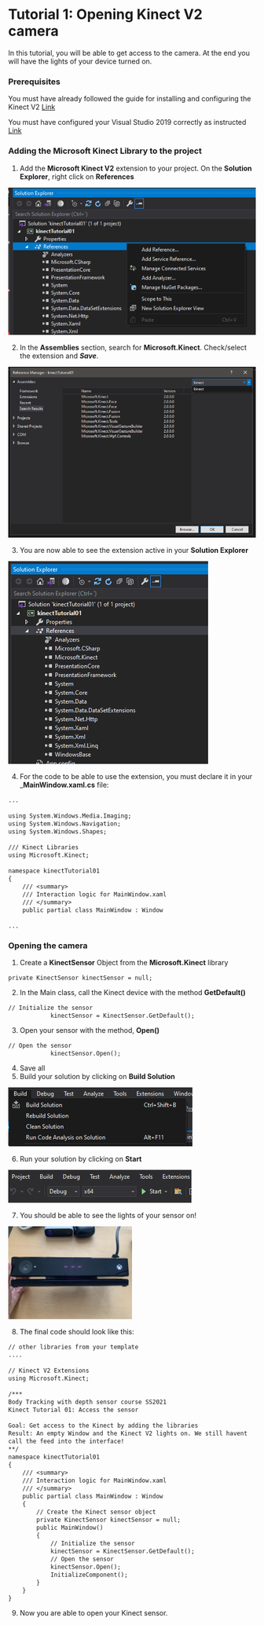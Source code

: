 # Tutorial 1: Opening Kinect V2 camera

In this tutorial, you will be able to get access to the camera. At the end you will have the lights of your device turned on.

### Prerequisites

You must have already followed the guide for installing and configuring the Kinect V2 [Link](https://github.com/violetasdev/bodytrackingdepth_course/wiki/Kinect-V2)

You must have configured your Visual Studio 2019 correctly as instructed [Link](https://github.com/violetasdev/bodytrackingdepth_course/blob/master/KinectV2/docs/visualStudio2019_doc.md)


### Adding the Microsoft Kinect Library to the project

1. Add the __Microsoft Kinect V2__ extension to your project. On the __Solution Explorer__, right click on __References__

<img src="images/01/03_references.png" >

2. In the __Assemblies__ section, search for __Microsoft.Kinect__. Check/select the extension and ___Save___.

<img src="images/01/04_add kinect.png" >

3. You are now able to see the extension active in your __Solution Explorer__

<img src="images/01/06_5_kinect extension.png" >

4. For the code to be able to use the extension, you must declare it in your ___MainWindow.xaml.cs__ file:

```
... 

using System.Windows.Media.Imaging;
using System.Windows.Navigation;
using System.Windows.Shapes;

/// Kinect Libraries
using Microsoft.Kinect;

namespace kinectTutorial01
{
    /// <summary>
    /// Interaction logic for MainWindow.xaml
    /// </summary>
    public partial class MainWindow : Window

...
```

### Opening the camera

1. Create a __KinectSensor__ Object from the __Microsoft.Kinect__ library
```
private KinectSensor kinectSensor = null;
```

2. In the Main class, call the Kinect device with the method __GetDefault()__
```
// Initialize the sensor
            kinectSensor = KinectSensor.GetDefault();
```

3. Open your sensor with the method, __Open()__
```
// Open the sensor
            kinectSensor.Open();
```

4. Save all
5. Build your solution by clicking on __Build Solution__

<img src="images/01/01_build.png" >

6. Run your solution by clicking on __Start__

<img src="images/01/01_start.png" >

7. You should be able to see the lights of your sensor on!

<img src="images/01/camera_on.JPG" width=50% >

8. The final code should look like this:

```
// other libraries from your template
....

// Kinect V2 Extensions
using Microsoft.Kinect;

/***
Body Tracking with depth sensor course SS2021
Kinect Tutorial 01: Access the sensor

Goal: Get access to the Kinect by adding the libraries
Result: An empty Window and the Kinect V2 lights on. We still havent call the feed into the interface!
**/
namespace kinectTutorial01
{
    /// <summary>
    /// Interaction logic for MainWindow.xaml
    /// </summary>
    public partial class MainWindow : Window
    {
        // Create the Kinect sensor object
        private KinectSensor kinectSensor = null;
        public MainWindow()
        {
            // Initialize the sensor
            kinectSensor = KinectSensor.GetDefault();
            // Open the sensor
            kinectSensor.Open();
            InitializeComponent();
        }
    }
}

```
9. Now you are able to open your Kinect sensor.